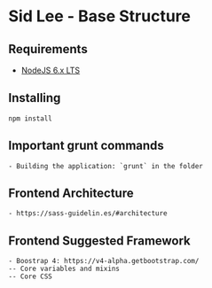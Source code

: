 # Sid Lee - Base Structure

## Requirements
- [NodeJS 6.x LTS](https://nodejs.org/en/)

## Installing
	npm install

## Important grunt commands
	- Building the application: `grunt` in the folder
	
## Frontend Architecture
    - https://sass-guidelin.es/#architecture
    
## Frontend Suggested Framework
    - Boostrap 4: https://v4-alpha.getbootstrap.com/
    -- Core variables and mixins
    -- Core CSS